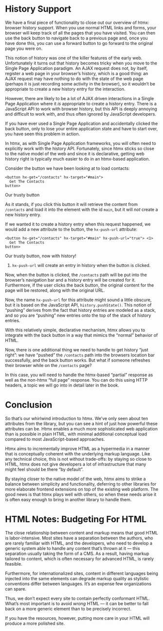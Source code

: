 # History Support

We have a final piece of functionality to close out our overview of htmx: browser history support. When you use normal HTML links and forms, your browser will keep track of all the pages that you have visited. You can then use the back button to navigate back to a previous page and, once you have done this, you can use a forward button to go forward to the original page you were on.

This notion of history was one of the killer features of the early web. Unfortunately it turns out that history becomes tricky when you move to the Single Page Application paradigm. An AJAX request does not, by itself, register a web page in your browser’s history, which is a good thing: an AJAX request may have nothing to do with the state of the web page (perhaps it is just recording some activity in the browser), so it wouldn’t be appropriate to create a new history entry for the interaction.

However, there are likely to be a lot of AJAX driven interactions in a Single Page Application where it _is_ appropriate to create a history entry. There is a JavaScript API to work with browser history, but this API is deeply annoying and difficult to work with, and thus often ignored by JavaScript developers.

If you have ever used a Single Page Application and accidentally clicked the back button, only to lose your entire application state and have to start over, you have seen this problem in action.

In htmx, as with Single Page Application frameworks, you will often need to explicitly work with the history API. Fortunately, since htmx sticks so close to the native model of the web and since it is declarative, getting web history right is typically much easier to do in an htmx-based application.

Consider the button we have been looking at to load contacts:

    <button hx-get="/contacts" hx-target="#main">
      Get The Contacts
    button>

Our trusty button

As it stands, if you click this button it will retrieve the content from `/contacts` and load it into the element with the id `main`, but it will _not_ create a new history entry.

If we wanted it to create a history entry when this request happened, we would add a new attribute to the button, the `hx-push-url` attribute:

    <button hx-get="/contacts" hx-target="#main" hx-push-url="true"> <1>
      Get The Contacts
    button>

Our trusty button, now with history!

1.  `hx-push-url` will create an entry in history when the button is clicked.
    

Now, when the button is clicked, the `/contacts` path will be put into the browser’s navigation bar and a history entry will be created for it. Furthermore, if the user clicks the back button, the original content for the page will be restored, along with the original URL.

Now, the name `hx-push-url` for this attribute might sound a little obscure, but it is based on the JavaScript API, `history.pushState()`. This notion of “pushing” derives from the fact that history entries are modeled as a stack, and so you are “pushing” new entries onto the top of the stack of history entries.

With this relatively simple, declarative mechanism, htmx allows you to integrate with the back button in a way that mimics the “normal” behavior of HTML.

Now, there is one additional thing we need to handle to get history “just right”: we have “pushed” the `/contacts` path into the browsers location bar successfully, and the back button works. But what if someone refreshes their browser while on the `/contacts` page?

In this case, you will need to handle the htmx-based “partial” response as well as the non-htmx “full page” response. You can do this using HTTP headers, a topic we will go into in detail later in the book.

# Conclusion

So that’s our whirlwind introduction to htmx. We’ve only seen about ten attributes from the library, but you can see a hint of just how powerful these attributes can be. Htmx enables a much more sophisticated web application than is possible in plain HTML, with minimal additional conceptual load compared to most JavaScript-based approaches.

Htmx aims to incrementally improve HTML as a hypermedia in a manner that is conceptually coherent with the underlying markup language. Like any technical choice, this is not without trade-offs: by staying so close to HTML, htmx does not give developers a lot of infrastructure that many might feel should be there “by default”.

By staying closer to the native model of the web, htmx aims to strike a balance between simplicity and functionality, deferring to other libraries for more elaborate frontend extensions on top of the existing web platform. The good news is that htmx plays well with others, so when these needs arise it is often easy enough to bring in another library to handle them.

# HTML Notes: Budgeting For HTML

The close relationship between content and markup means that good HTML is labor-intensive. Most sites have a separation between the authors, who are rarely familiar with HTML, and the developers, who need to develop a generic system able to handle any content that’s thrown at it — this separation usually taking the form of a CMS. As a result, having markup tailored to content, which is often necessary for advanced HTML, is rarely feasible.

Furthermore, for internationalized sites, content in different languages being injected into the same elements can degrade markup quality as stylistic conventions differ between languages. It’s an expense few organizations can spare.

Thus, we don’t expect every site to contain perfectly conformant HTML. What’s most important is to avoid _wrong_ HTML — it can be better to fall back on a more generic element than to be precisely incorrect.

If you have the resources, however, putting more care in your HTML will produce a more polished site.